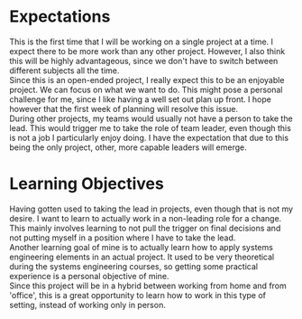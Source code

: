 # Expectations
This is the first time that I will be working on a single project at a time. I expect there to be
 more work than any other project. However, I also think this will be highly advantageous, since
 we don't have to switch between different subjects all the time.\
Since this is an open-ended project, I really expect this to be an enjoyable project. We can
 focus on what we want to do. This might pose a personal challenge for me, since I like having a
 well set out plan up front. I hope however that the first week of planning will
 resolve this issue.\
During other projects, my teams would usually not have a person to take the lead. This would
 trigger me to take the role of team leader, even though this is not a job I particularly enjoy
 doing. I have the expectation that due to this being the only project, other, more capable
 leaders will emerge.

# Learning Objectives
Having gotten used to taking the lead in projects, even though that is not my desire. I want to
 learn to actually work in a non-leading role for a change. This mainly involves learning to not
 pull the trigger on final decisions and not putting myself in a position where I have to take
 the lead.\
Another learning goal of mine is to actually learn how to apply systems engineering elements in
 an actual project. It used to be very theoretical during the systems engineering courses, so
 getting some practical experience is a personal objective of mine.\
Since this project will be in a hybrid between working from home and from 'office', this is a
 great opportunity to learn how to work in this type of setting, instead of working only in person.
